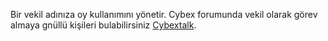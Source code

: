 Bir vekil adınıza oy kullanımını yönetir. Cybex forumunda vekil olarak görev almaya gnüllü kişileri bulabilirsiniz  [Cybextalk](https://Cybextalk.org/index.php/board,75.0.html). 